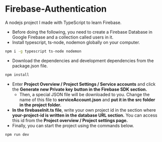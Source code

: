# Firebase-Authentication
A nodejs project I made with TypeScript to learn Firebase.

- Before doing the following, you need to create a Firebase Database in Google Firebase and a collection called users in it.
- Install typescript, ts-node, nodemon globally on your computer.
```bash
npm i -g typescript ts-node nodemon
```
- Download the dependencies and development dependencies from the package.json file.
```bash
npm install
```

- Enter **Project Overview / Project Settings / Service accounts** and click the **Generate new Private key** **button in the Firebase SDK section.**
  - Then, a special JSON file will be downloaded to you. Change the name of this file to **serviceAccount.json** and **put it in the src folder in the project folder.**
- **In the firebaseInit.ts file**, write your own project id in the section where **your-project-id is written in the database URL section.** You can access this id from the **Project overview / Project settings page.**
- Finally, you can start the project using the commands below.
```bash
npm run dev
```
